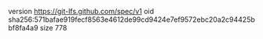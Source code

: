 version https://git-lfs.github.com/spec/v1
oid sha256:571bafae919fecf8563e4612de99cd9424e7ef9572ebc20a2c94425bbf8fa4a9
size 778
